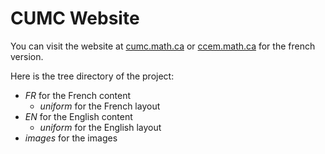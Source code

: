 CUMC Website
============

You can visit the website at [cumc.math.ca](http://cumc.math.ca) or
[ccem.math.ca](http://ccem.math.ca) for the french version.

Here is the tree directory of the project:
- _FR_ for the French content
    - _uniform_ for the French layout
- _EN_ for the English content
    - _uniform_ for the English layout
- _images_ for the images
